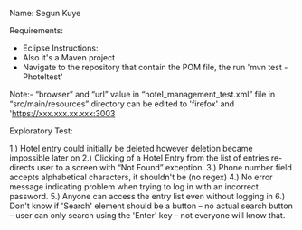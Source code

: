Name: Segun Kuye

Requirements:
- Eclipse
Instructions:
- Also it's a Maven project
- Navigate to the repository that contain the POM file, the run 'mvn test -Photeltest'

Note:- “browser” and “url” value in “hotel_management_test.xml” file in “src/main/resources” directory can be edited to 'firefox' and 'https://xxx.xxx.xx.xxx:3003

  <parameter name="browser" value="chrome"/>
  <parameter name="url" value="http://localhost:3003"/>



Exploratory Test:

1.) Hotel entry could initially be deleted however deletion became impossible later on
2.) Clicking of a Hotel Entry from the list of entries re-directs user to a screen with “Not Found” exception.
3.) Phone number field accepts alphabetical characters, it shouldn't be (no regex)
4.) No error message indicating problem when trying to log in with an incorrect password.
5.) Anyone can access the entry list even without logging in
6.) Don't know if 'Search' element should be a button – no actual search button – user can only search using the 'Enter' key – not everyone will know that.
